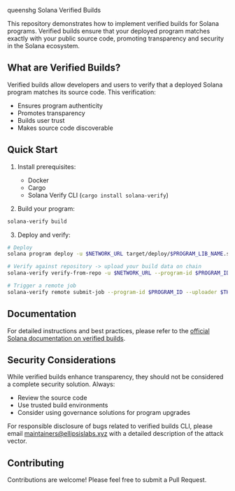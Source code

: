 queenshg Solana Verified Builds

This repository demonstrates how to implement verified builds for Solana programs. Verified builds ensure that your deployed program matches exactly with your public source code, promoting transparency and security in the Solana ecosystem.

## What are Verified Builds?

Verified builds allow developers and users to verify that a deployed Solana program matches its source code. This verification:

- Ensures program authenticity
- Promotes transparency
- Builds user trust
- Makes source code discoverable

## Quick Start

1. Install prerequisites:

   - Docker
   - Cargo
   - Solana Verify CLI (`cargo install solana-verify`)

2. Build your program:

```bash
solana-verify build
```

3. Deploy and verify:

```bash
# Deploy
solana program deploy -u $NETWORK_URL target/deploy/$PROGRAM_LIB_NAME.so --program-id $PROGRAM_ID

# Verify against repository -> upload your build data on chain
solana-verify verify-from-repo -u $NETWORK_URL --program-id $PROGRAM_ID https://github.com/$REPO_PATH

# Trigger a remote job
solana-verify remote submit-job --program-id $PROGRAM_ID --uploader $THE_PUBKEY_THAT_UPLOADED_YOUR_BUILD_DATA
```

## Documentation

For detailed instructions and best practices, please refer to the [official Solana documentation on verified builds](https://solana.com/developers/guides/advanced/verified-builds).

## Security Considerations

While verified builds enhance transparency, they should not be considered a complete security solution. Always:

- Review the source code
- Use trusted build environments
- Consider using governance solutions for program upgrades

For responsible disclosure of bugs related to verified builds CLI, please email maintainers@ellipsislabs.xyz with a detailed description of the attack vector.

## Contributing

Contributions are welcome! Please feel free to submit a Pull Request.
